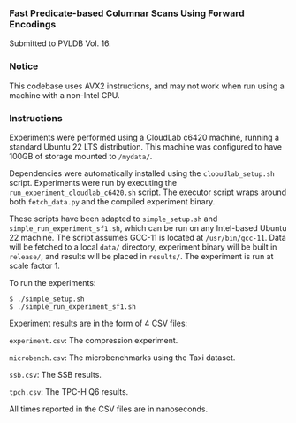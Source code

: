 ### Fast Predicate-based Columnar Scans Using Forward Encodings

Submitted to PVLDB Vol. 16.

### Notice

This codebase uses AVX2 instructions, and may not work when run using a machine
with a non-Intel CPU.

### Instructions

Experiments were performed using a CloudLab c6420 machine, running
a standard Ubuntu 22 LTS distribution. 
This machine was configured to have 100GB of storage mounted to `/mydata/`.

Dependencies were automatically installed using the `clooudlab_setup.sh` 
script.
Experiments were run by executing the `run_experiment_cloudlab_c6420.sh` script.
The executor script wraps around both `fetch_data.py` and the compiled experiment
binary.

These scripts have been adapted to `simple_setup.sh` 
and `simple_run_experiment_sf1.sh`,
which can be run on any Intel-based Ubuntu 22 machine.
The script assumes GCC-11 is located at `/usr/bin/gcc-11`.
Data will be fetched to a local `data/` directory, experiment binary
will be built in `release/`, and results will be placed in `results/`.
The experiment is run at scale factor 1.

To run the experiments:
```
$ ./simple_setup.sh
$ ./simple_run_experiment_sf1.sh
```

Experiment results are in the form of 4 CSV files:

`experiment.csv`: The compression experiment.

`microbench.csv`: The microbenchmarks using the Taxi dataset.

`ssb.csv`: The SSB results.

`tpch.csv`: The TPC-H Q6 results.

All times reported in the CSV files are in nanoseconds.
